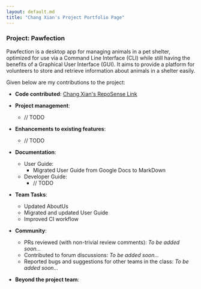 ```yaml
---
layout: default.md
title: "Chang Xian's Project Portfolio Page"
---
```


### Project: Pawfection

Pawfection is a desktop app for managing animals in a pet shelter, optimized for use via a Command Line Interface (CLI)
while still having the benefits of a Graphical User Interface (GUI). It aims to provide a platform for volunteers to
store and retrieve information about animals in a shelter easily.

Given below are my contributions to the project:

* **Code contributed**: [Chang Xian's RepoSense Link](https://nus-cs2103-ay2324s1.github.io/tp-dashboard/?search=euchangxian&breakdown=true)

* **Project management**:
    * // TODO

* **Enhancements to existing features**:
  - // TODO

* **Documentation**:
  - User Guide:
    - Migrated User Guide from Google Docs to MarkDown
  - Developer Guide:
    - // TODO

* **Team Tasks**:
    * Updated AboutUs
    * Migrated and updated User Guide
    * Improved CI workflow

* **Community**:
    * PRs reviewed (with non-trivial review comments): *To be added soon...*
    * Contributed to forum discussions: *To be added soon...*
    * Reported bugs and suggestions for other teams in the class: *To be added soon...*

* **Beyond the project team**:
